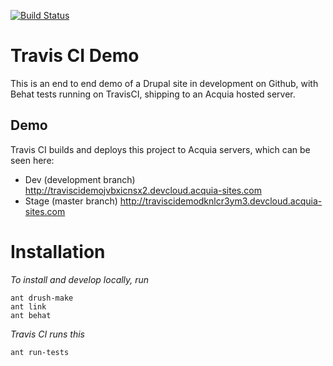 [![Build Status](https://travis-ci.org/CashWilliams/traviscidemo.svg?branch=master)](https://travis-ci.org/CashWilliams/traviscidemo)

# Travis CI Demo

This is an end to end demo of a Drupal site in development on Github, with Behat tests running on TravisCI, shipping to an Acquia hosted server.

## Demo

Travis CI builds and deploys this project to Acquia servers, which can be seen here:

- Dev (development branch) http://traviscidemojvbxicnsx2.devcloud.acquia-sites.com
- Stage (master branch) http://traviscidemodknlcr3ym3.devcloud.acquia-sites.com

# Installation

*To install and develop locally, run*

    ant drush-make
    ant link
    ant behat

*Travis CI runs this*

    ant run-tests
